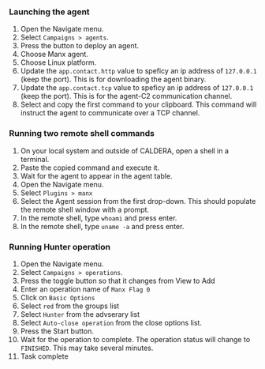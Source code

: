 ### Launching the agent
1. Open the Navigate menu.
1. Select `Campaigns > agents`.
1. Press the button to deploy an agent.
1. Choose Manx agent.
1. Choose Linux platform.
1. Update the `app.contact.http` value to speficy an ip address of `127.0.0.1` (keep the port). This is for downloading the agent binary.
1. Update the `app.contact.tcp` value to speficy an ip address of `127.0.0.1` (keep the port). This is for the agent-C2 communication channel.
1. Select and copy the first command to your clipboard. This command will instruct the agent to communicate over a TCP channel.

### Running two remote shell commands
1. On your local system and outside of CALDERA, open a shell in a terminal.
1. Paste the copied command and execute it.
1. Wait for the agent to appear in the agent table.
1. Open the Navigate menu.
1. Select `Plugins > manx`
1. Select the Agent session from the first drop-down. This should populate the remote shell window with a prompt.
1. In the remote shell, type `whoami` and press enter.
1. In the remote shell, type `uname -a` and press enter.

### Running Hunter operation
1. Open the Navigate menu.
1. Select `Campaigns > operations`.
1. Press the toggle button so that it changes from View to Add
1. Enter an operation name of `Manx Flag 0`
1. Click on `Basic Options`
1. Select `red` from the groups list
1. Select `Hunter` from the advserary list
1. Select `Auto-close operation` from the close options list.
1. Press the Start button.
1. Wait for the operation to complete. The operation status will change to `FINISHED`. This may take several minutes.
1. Task complete